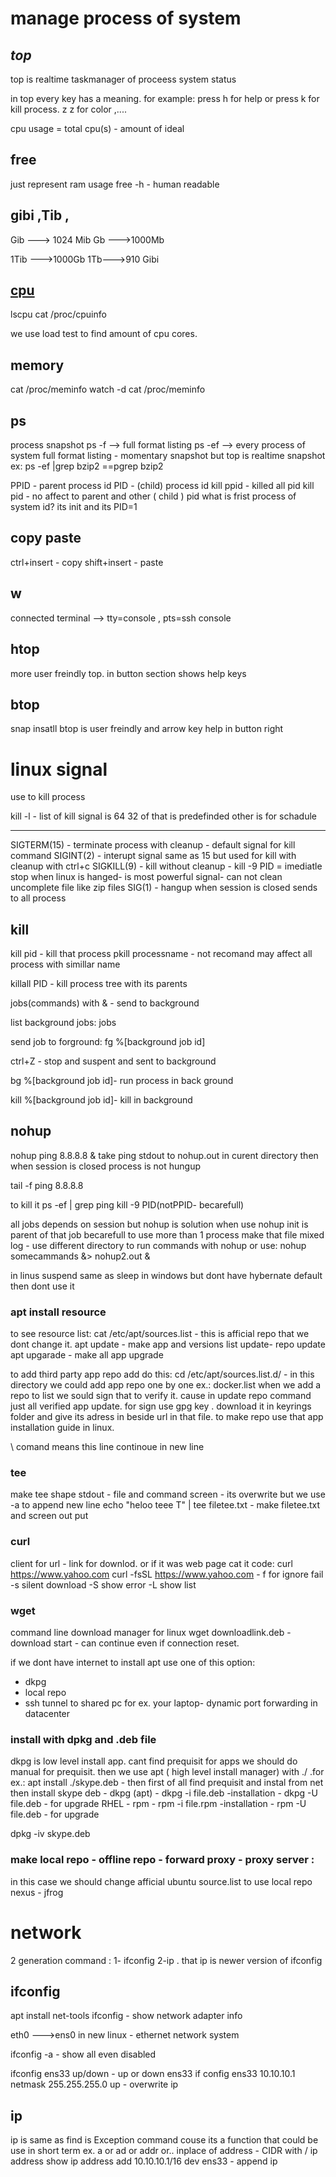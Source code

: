 
# <b> manage process of system </b>

## <i>top</i>
top is realtime  taskmanager of proceess system status

in top every key has a meaning. for example: press h for help or press k for kill process. z z for color ,....

cpu usage = total cpu(s) - amount of ideal 


## free 
just represent ram usage
free -h - human readable


## gibi ,Tib , 
Gib ---> 1024 Mib
Gb --->1000Mb

1Tib --->1000Gb
1Tb--->910 Gibi



## <u>cpu</u>
 lscpu
 cat /proc/cpuinfo

we use load test to find amount of cpu cores.


## memory
cat /proc/meminfo
watch -d cat /proc/meminfo

## ps
process snapshot
ps -f --> full format listing
ps -ef --> every process of system full format listing - momentary snapshot but top is realtime snapshot
ex:
ps -ef |grep bzip2 ==pgrep bzip2 

PPID  - parent process id
PID - (child) process id
kill ppid - killed all pid
kill pid - no affect to parent and other ( child ) pid
what is frist process of system id? its init and its PID=1


## copy paste
ctrl+insert - copy
shift+insert - paste


## w
connected terminal --> tty=console , pts=ssh console

## htop
more user freindly top.
in button section shows help keys


## btop
snap insatll btop
is user freindly and arrow key help in button right 

# <b>linux signal</b>
use to kill process 

kill -l - list of kill signal is 64 
32 of that is predefinded  other is for schadule


--------
SIGTERM(15) - terminate  process with cleanup - default signal for kill command
SIGINT(2) - interupt signal same as 15 but used for kill with cleanup with ctrl+c
SIGKILL(9) - kill without cleanup - kill -9 PID = imediatle stop when linux is hanged- is most powerful signal- can not clean uncomplete file like zip files
SIG(1) - hangup when session is closed sends to all process


## kill 
kill pid -  kill that process
pkill processname - not recomand may affect all process with simillar name

killall PID - kill process tree with its parents

jobs(commands) with & - send to background

list background jobs:
jobs

send job to forground:
fg %[background job id]

ctrl+Z - stop and suspent and sent to background

bg %[background job id]- run process in back ground

kill %[background job id]- kill in background


## nohup

nohup ping 8.8.8.8 &
take ping stdout to nohup.out in curent directory then when session is closed process is not hungup


tail -f ping 8.8.8.8


to kill it
ps -ef | grep ping
kill -9 PID(notPPID- becarefull)


all jobs depends on session but nohup is solution
 when use nohup init is parent of that job
becarefull to use more than 1 process make that file mixed log - use different directory to run commands with nohup or use:
nohup somecammands &> nohup2.out &

in linus suspend same as sleep in windows but dont have hybernate default then dont use it


### apt install resource
 to see resource list:
 cat /etc/apt/sources.list  - this is afficial repo that we dont change it.
 apt update - make app and versions list update- repo update
apt upgarade - make all app upgrade

to add third party app repo add do this:
 cd /etc/apt/sources.list.d/  - in this directory we could add app repo one by one ex.: docker.list
 when we add a repo to list we sould sign that to verify it. cause in update repo command just all verified app update. for sign use gpg key . download it in keyrings folder and give its adress in beside url in that file.
to make repo use that app installation guide in linux.

 \ comand means this line continoue in new line
 
 
### tee 
make tee shape stdout - file and command screen - its overwrite but we use -a to append new line
 echo "heloo teee T" | tee filetee.txt  - make filetee.txt and screen out put
 


### curl

client for url - link for downlod. or if it was web page cat it code:
 curl https://www.yahoo.com
 curl -fsSL https://www.yahoo.com  - f for ignore fail -s silent download -S show error -L show list
 
### wget
command line download manager for linux
wget downloadlink.deb  - download start - can continue even if connection reset.

if we dont have internet to install apt use one of this option:
- dkpg
- local repo
- ssh tunnel to shared pc for ex. your laptop- dynamic port forwarding in datacenter 


### install with dpkg and .deb file
dkpg is low level install app. cant find prequisit for apps we should do manual for prequisit.
then we use apt ( high level install manager) with ./ .for ex.:
apt install ./skype.deb  - then first of all find prequisit and instal from net then install skype
deb - dkpg (apt)  - dkpg -i file.deb   -installation  - dkpg -U file.deb  - for upgrade
RHEL - rpm - rpm -i file.rpm   -installation  - rpm -U file.deb  - for upgrade

dpkg -iv skype.deb 

### make local repo - offline repo - forward proxy - proxy server :

in this case we should change afficial ubuntu source.list to use local repo
nexus - jfrog 

# <b>network</b>
2 generation command : 1- ifconfig 2-ip  . that ip is newer version of ifconfig

## ifconfig
apt install net-tools
ifconfig - show network adapter info 

eth0 --->ens0 in new linux - ethernet network system

ifconfig -a - show all even disabled

ifconfig ens33 up/down - up or down ens33
if config ens33 10.10.10.1 netmask 255.255.255.0 up  - overwrite ip

## ip
ip is same as find is Exception command couse its a function that could be use in short term ex. a or ad or addr or.. inplace of address - CIDR with /
ip address show 
ip address add 10.10.10.1/16 dev ens33  - append ip 









